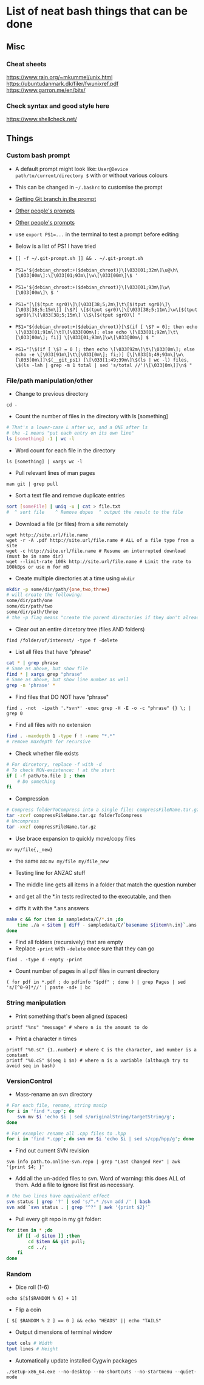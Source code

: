 # List of neat bash things that can be done
## Misc
### Cheat sheets
https://www.rain.org/~mkummel/unix.html
https://ubuntudanmark.dk/filer/fwunixref.pdf
https://www.garron.me/en/bits/

### Check syntax and good style here
https://www.shellcheck.net/

## Things
### Custom bash prompt
- A default prompt might look like: `User@Device path/to/current/directory $` with or without various colours
- This can be changed in `~/.bashrc` to customise the prompt
- [Getting Git branch in the prompt](https://github.com/git/git/blob/master/contrib/completion/git-prompt.sh)
- [Other people's prompts](https://www.reddit.com/r/linux/comments/2uf5uu/this_is_my_bash_prompt_which_is_your_favorite/)
- [Other people's prompts](https://www.reddit.com/r/archlinux/comments/5vusvx/here_is_my_bash_prompt_whats_your_favorite/)
- use `export PS1=...` in the terminal to test a prompt before editing

- Below is a list of PS1 I have tried
- `[[ -f ~/.git-prompt.sh ]] && . ~/.git-prompt.sh`
- `PS1='${debian_chroot:+($debian_chroot)}\[\033[01;32m\]\u@\h\[\033[00m\]:\[\033[01;93m\]\w\[\033[00m\]\$ '`
- `PS1='${debian_chroot:+($debian_chroot)}\[\033[01;93m\]\w\[\033[00m\]\ $ '`
- `PS1="[\[$(tput sgr0)\]\[\033[38;5;2m\]\t\[$(tput sgr0)\]\[\033[38;5;15m\]] [\$?] \[$(tput sgr0)\]\[\033[38;5;11m\]\w\[$(tput sgr0)\]\[\033[38;5;15m\] \\$\[$(tput sgr0)\] "`
- `PS1="${debian_chroot:+($debian_chroot)}[\$(if [ \$? = 0]; then echo \[\033[01;91m\]\t]\[\033[00m\]; else echo \[\033[01;92m\]\t\[\033[00m\]; fi)] \[\033[01;93m\]\w\[\033[00m\] $ "`
- `PS1="[\$(if [ \$? = 0 ]; then echo \[\033[92m\]\t\[\033[0m\]; else echo -e \[\033[91m\]\t\[\033[0m\]; fi;)] [\[\033[1;49;93m\]\w\[\033[0m\]]\$(__git_ps1) [\[\033[1;49;39m\]\$(ls | wc -l) files, \$(ls -lah | grep -m 1 total | sed 's/total //')\[\033[0m\]]\n$ "`


### File/path manipulation/other
- Change to previous directory

`cd -`

- Count the number of files in the directory with ls [something]
```bash
# That's a lower-case L after wc, and a ONE after ls
# the -1 means "put each entry on its own line"
ls [something] -1 | wc -l 
```

- Word count for each file in the directory

`ls [something] | xargs wc -l`

- Pull relevant lines of man pages

`man git | grep pull`

- Sort a text file and remove duplicate entries
```bash
sort [someFile] | uniq -u | cat > file.txt
#  ^ sort file    ^ Remove dupes  ^ output the result to the file
```

- Download a file (or files) from a site remotely
```
wget http://site.url/file.name
wget -r -A .pdf http://site.url/file.name # ALL of a file type from a site
wget -c http://site.url/file.name # Resume an interrupted download (must be in same dir)
wget --limit-rate 100k http://site.url/file.name # Limit the rate to 100kBps or use m for mB
```

- Create multiple directories at a time using `mkdir`
```bash
mkdir -p some/dir/path/{one,two,three}
# will create the following:
some/dir/path/one
some/dir/path/two
some/dir/path/three
# the -p flag means "create the parent directories if they don't already exist"
```

- Clear out an entire dircetory tree (files AND folders)

`find /folder/of/interest/ -type f -delete`

- List all files that have "phrase"
```bash
cat * | grep phrase
# Same as above, but show file
find * | xargs grep "phrase"
# Same as above, but show line number as well
grep -n 'phrase' *
```

- Find files that DO NOT have "phrase"

`find . -not  -ipath '.*svn*' -exec grep -H -E -o -c "phrase" {} \; | grep 0`

- Find all files with no extension
```bash
find . -maxdepth 1 -type f ! -name "*.*"
# remove maxdepth for recursive
```

- Check whether file exists 
```bash
# For dircetory, replace -f with -d
# To check NON-existence: ! at the start
if [ -f path/to.file ] ; then
	# Do something
fi
```

- Compression
```bash
# Compress folderToCompress into a single file: compressFileName.tar.gz
tar -zcvf compressFileName.tar.gz folderToCompress
# Uncompress
tar -xvzf compressFileName.tar.gz
```

- Use brace expansion to quickly move/copy files

`mv my/file{,_new}`
- the same as: `mv my/file my/file_new`

- Testing line for ANZAC stuff
- The middle line gets all items in a folder that match the question number
- and get all the \*.in tests redirected to the executable, and then
- diffs it with the \*.ans answers
```bash
make c && for item in sampledata/C/*.in ;do 
	time ./a < $item | diff - sampledata/C/`basename ${item%%.in}`.ans
done
```

- Find all folders (recursively) that are empty
- Replace `-print` with `-delete` once sure that they can go

`find . -type d -empty -print`

- Count number of pages in all pdf files in current directory

`( for pdf in *.pdf ; do pdfinfo "$pdf" ; done ) | grep Pages | sed 's/[^0-9]*//' | paste -sd+ | bc`

### String manipulation
- Print something that's been aligned (spaces)

`printf "%ns" "message" # where n is the amount to do`

- Print a character n times
```
printf "%0.sC" {1..number} # where C is the character, and number is a constant
printf "%0.cS" $(seq 1 $n) # where n is a variable (although try to avoid seq in bash)
```

### VersionControl
- Mass-rename an svn directory
```bash
# For each file, rename, string manip
for i in 'find *.cpp'; do 
	svn mv $i 'echo $i | sed s/originalString/targetString/g'; 
done

# For example: rename all .cpp files to .hpp
for i in 'find *.cpp'; do svn mv $i 'echo $i | sed s/cpp/hpp/g'; done
```

- Find out current SVN revision

`svn info path.to.online-svn.repo | grep "Last Changed Rev" | awk '{print $4; }'`

- Add all the un-added files to svn. Word of warning: this does ALL of them. Add a file to ignore list first as necessary.
``` bash
# the two lines have equivalent effect
svn status | grep '?' | sed 's/^.* /svn add /' | bash
svn add `svn status . | grep "^?" | awk '{print $2}'`
```

- Pull every git repo in my git folder:
```bash
for item in * ;do
	if [[ -d $item ]] ;then
		cd $item && git pull;
		cd ../;
	fi
done
```


### Random
- Dice roll (1-6)

`echo $[$[$RANDOM % 6] + 1]`

- Flip a coin

`[ $[ $RANDOM % 2 ] == 0 ] && echo "HEADS" || echo "TAILS"`

- Output dimensions of terminal window
```bash
tput cols # Width
tput lines # Height
```

- Automatically update installed Cygwin packages

`./setup-x86_64.exe --no-desktop --no-shortcuts --no-startmenu --quiet-mode`
